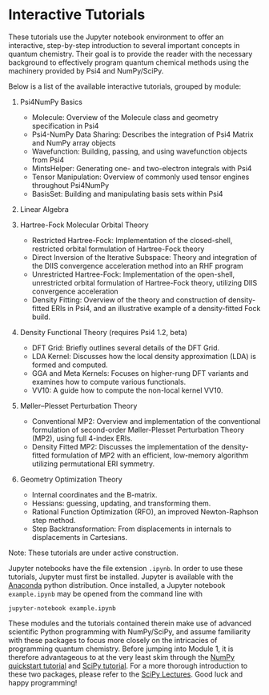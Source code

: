 Interactive Tutorials
=====================

These tutorials use the Jupyter notebook environment to offer an interactive,
step-by-step introduction to several important concepts in quantum chemistry.
Their goal is to provide the reader with the necessary background to
effectively program quantum chemical methods using the machinery provided by
Psi4 and NumPy/SciPy.  

Below is a list of the available interactive tutorials, grouped by module:

1. Psi4NumPy Basics
    * Molecule: Overview of the Molecule class and geometry specification in Psi4
    * Psi4-NumPy Data Sharing: Describes the integration of Psi4 Matrix and NumPy array objects
    * Wavefunction: Building, passing, and using wavefunction objects from Psi4
    * MintsHelper: Generating one- and two-electron integrals with Psi4
    * Tensor Manipulation: Overview of commonly used tensor engines throughout Psi4NumPy 
    * BasisSet: Building and manipulating basis sets within Psi4

2. Linear Algebra

3. Hartree-Fock Molecular Orbital Theory
    * Restricted Hartree-Fock: Implementation of the closed-shell, restricted orbital formulation of Hartree-Fock theory
    * Direct Inversion of the Iterative Subspace: Theory and integration of the DIIS convergence acceleration method into an RHF program
    * Unrestricted Hartree-Fock: Implementation of the open-shell, unrestricted orbital formulation of Hartree-Fock theory, utilizing DIIS convergence acceleration
    * Density Fitting: Overview of the theory and construction of density-fitted ERIs in Psi4, and an illustrative example of a density-fitted Fock build.

4. Density Functional Theory (requires Psi4 1.2, beta)
    * DFT Grid: Briefly outlines several details of the DFT Grid.
    * LDA Kernel: Discusses how the local density approximation (LDA) is formed and computed.
    * GGA and Meta Kernels: Focuses on higher-rung DFT variants and examines how to compute various functionals.
    * VV10: A guide how to compute the non-local kernel VV10.

5. Møller–Plesset Perturbation Theory 
    * Conventional MP2: Overview and implementation of the conventional formulation of second-order Møller-Plesset Perturbation Theory (MP2), using full 4-index ERIs.
    * Density Fitted MP2: Discusses the implementation of the density-fitted formulation of MP2 with an efficient, low-memory algorithm utilizing permutational ERI symmetry.

13. Geometry Optimization Theory
    * Internal coordinates and the B-matrix.
    * Hessians: guessing, updating, and transforming them.
    * Rational Function Optimization (RFO), an improved Newton-Raphson step method.
    * Step Backtransformation: From displacements in internals to displacements in Cartesians.

Note: These tutorials are under active construction.

Jupyter notebooks have the file extension `.ipynb`.  In order to use these
tutorials, Jupyter must first be installed.  Jupyter is available with the
[Anaconda](https://www.continuum.io/downloads) python distribution.  Once
installed, a Jupyter notebook `example.ipynb` may be opened from the command
line with
```
jupyter-notebook example.ipynb
```

These modules and the tutorials contained therein make use of advanced
scientific Python programming with NumPy/SciPy, and assume familiarity with
these packages to focus more closely on the intricacies of programming quantum
chemistry.  Before jumping into Module 1, it is therefore advantageous to at
the very least skim through the [NumPy quickstart tutorial](https://docs.scipy.org/doc/numpy-dev/user/quickstart.html) and 
[SciPy tutorial](https://docs.scipy.org/doc/scipy/reference/tutorial/index.html).  For a
more thorough introduction to these two packages, please refer to the [SciPy
Lectures](http://www.scipy-lectures.org/).  Good luck and happy
programming!

